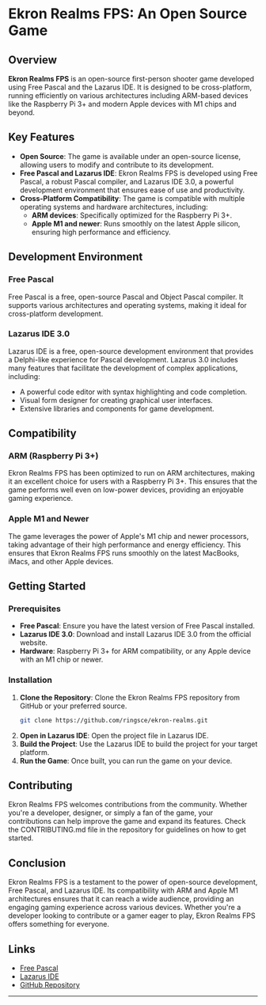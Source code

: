 # Ekron Realms FPS: An Open Source Game

## Overview

**Ekron Realms FPS** is an open-source first-person shooter game developed using Free Pascal and the Lazarus IDE. It is designed to be cross-platform, running efficiently on various architectures including ARM-based devices like the Raspberry Pi 3+ and modern Apple devices with M1 chips and beyond.

## Key Features

- **Open Source**: The game is available under an open-source license, allowing users to modify and contribute to its development.
- **Free Pascal and Lazarus IDE**: Ekron Realms FPS is developed using Free Pascal, a robust Pascal compiler, and Lazarus IDE 3.0, a powerful development environment that ensures ease of use and productivity.
- **Cross-Platform Compatibility**: The game is compatible with multiple operating systems and hardware architectures, including:
  - **ARM devices**: Specifically optimized for the Raspberry Pi 3+.
  - **Apple M1 and newer**: Runs smoothly on the latest Apple silicon, ensuring high performance and efficiency.

## Development Environment

### Free Pascal
Free Pascal is a free, open-source Pascal and Object Pascal compiler. It supports various architectures and operating systems, making it ideal for cross-platform development.

### Lazarus IDE 3.0
Lazarus IDE is a free, open-source development environment that provides a Delphi-like experience for Pascal development. Lazarus 3.0 includes many features that facilitate the development of complex applications, including:
- A powerful code editor with syntax highlighting and code completion.
- Visual form designer for creating graphical user interfaces.
- Extensive libraries and components for game development.

## Compatibility

### ARM (Raspberry Pi 3+)
Ekron Realms FPS has been optimized to run on ARM architectures, making it an excellent choice for users with a Raspberry Pi 3+. This ensures that the game performs well even on low-power devices, providing an enjoyable gaming experience.

### Apple M1 and Newer
The game leverages the power of Apple's M1 chip and newer processors, taking advantage of their high performance and energy efficiency. This ensures that Ekron Realms FPS runs smoothly on the latest MacBooks, iMacs, and other Apple devices.

## Getting Started

### Prerequisites
- **Free Pascal**: Ensure you have the latest version of Free Pascal installed.
- **Lazarus IDE 3.0**: Download and install Lazarus IDE 3.0 from the official website.
- **Hardware**: Raspberry Pi 3+ for ARM compatibility, or any Apple device with an M1 chip or newer.

### Installation
1. **Clone the Repository**: Clone the Ekron Realms FPS repository from GitHub or your preferred source.
   ```bash
   git clone https://github.com/ringsce/ekron-realms.git
   ```
2. **Open in Lazarus IDE**: Open the project file in Lazarus IDE.
3. **Build the Project**: Use the Lazarus IDE to build the project for your target platform.
4. **Run the Game**: Once built, you can run the game on your device.

## Contributing

Ekron Realms FPS welcomes contributions from the community. Whether you're a developer, designer, or simply a fan of the game, your contributions can help improve the game and expand its features. Check the CONTRIBUTING.md file in the repository for guidelines on how to get started.

## Conclusion

Ekron Realms FPS is a testament to the power of open-source development, Free Pascal, and Lazarus IDE. Its compatibility with ARM and Apple M1 architectures ensures that it can reach a wide audience, providing an engaging gaming experience across various devices. Whether you're a developer looking to contribute or a gamer eager to play, Ekron Realms FPS offers something for everyone.

## Links
- [Free Pascal](https://www.freepascal.org/)
- [Lazarus IDE](https://www.lazarus-ide.org/)
- [GitHub Repository](https://github.com/ringsce/ekron-realms)

---
